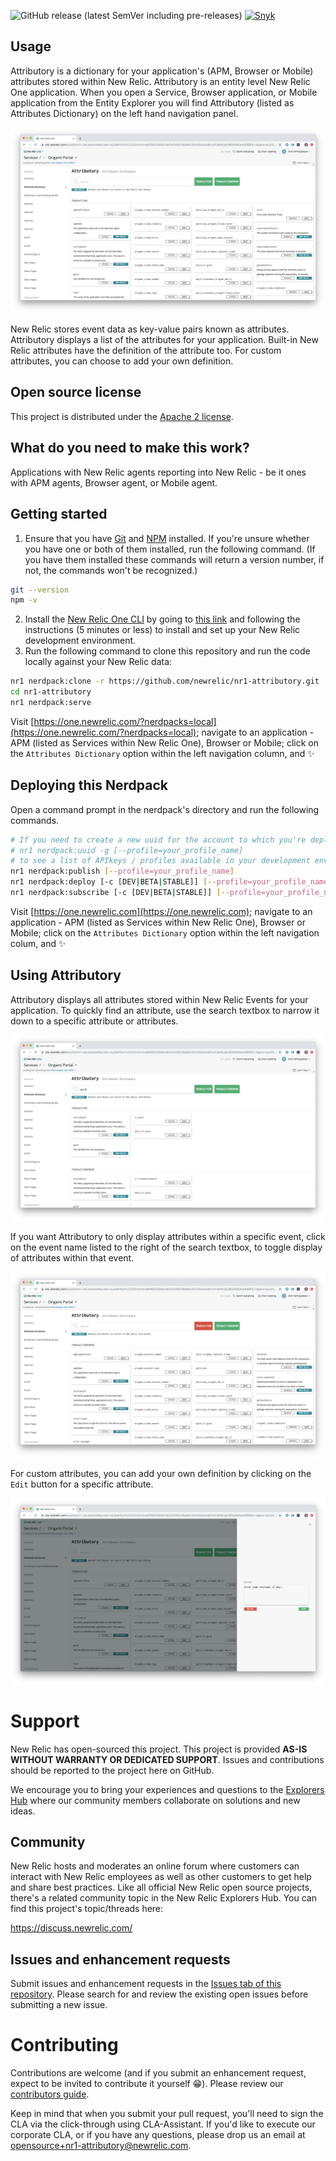 
![GitHub release (latest SemVer including pre-releases)](https://img.shields.io/github/v/release/newrelic/nr1-attributory?include_prereleases&sort=semver) [![Snyk](https://snyk.io/test/github/newrelic/nr1-attributory/badge.svg)](https://snyk.io/test/github/newrelic/nr1-attributory)

## Usage

Attributory is a dictionary for your application's (APM, Browser or Mobile) attributes stored within New Relic. Attributory is an entity level New Relic One application. When you open a Service, Browser application, or Mobile application from the Entity Explorer you will find Attributory (listed as Attributes Dictionary) on the left hand navigation panel.

![Attributory Main Screenshot](screenshots/attributory-screenshot-main.png)

New Relic stores event data as key-value pairs known as attributes. Attributory displays a list of the attributes for your application. Built-in New Relic attributes have the definition of the attribute too. For custom attributes, you can choose to add your own definition.

## Open source license

This project is distributed under the [Apache 2 license](LICENSE).

## What do you need to make this work?

Applications with New Relic agents reporting into New Relic - be it ones with APM agents, Browser agent, or Mobile agent.

## Getting started

1. Ensure that you have [Git](https://git-scm.com/book/en/v2/Getting-Started-Installing-Git) and [NPM](https://www.npmjs.com/get-npm) installed. If you're unsure whether you have one or both of them installed, run the following command. (If you have them installed these commands will return a version number, if not, the commands won't be recognized.)
```bash
git --version
npm -v
```
2. Install the [New Relic One CLI](https://one.newrelic.com/launcher/developer-center.launcher) by going to [this link](https://one.newrelic.com/launcher/developer-center.launcher) and following the instructions (5 minutes or less) to install and set up your New Relic development environment.
3. Run the following command to clone this repository and run the code locally against your New Relic data:

```bash
nr1 nerdpack:clone -r https://github.com/newrelic/nr1-attributory.git
cd nr1-attributory
nr1 nerdpack:serve
```

Visit [https://one.newrelic.com/?nerdpacks=local](https://one.newrelic.com/?nerdpacks=local); navigate to an application - APM (listed as Services within New Relic One), Browser or Mobile; click on the `Attributes Dictionary` option within the left navigation column, and :sparkles:

## Deploying this Nerdpack

Open a command prompt in the nerdpack's directory and run the following commands.

```bash
# If you need to create a new uuid for the account to which you're deploying this Nerdpack, use the following
# nr1 nerdpack:uuid -g [--profile=your_profile_name]
# to see a list of APIkeys / profiles available in your development environment, run nr1 credentials:list
nr1 nerdpack:publish [--profile=your_profile_name]
nr1 nerdpack:deploy [-c [DEV|BETA|STABLE]] [--profile=your_profile_name]
nr1 nerdpack:subscribe [-c [DEV|BETA|STABLE]] [--profile=your_profile_name]
```

Visit [https://one.newrelic.com](https://one.newrelic.com); navigate to an application - APM (listed as Services within New Relic One), Browser or Mobile; click on the `Attributes Dictionary` option within the left navigation colum, and :sparkles:

## Using Attributory

Attributory displays all attributes stored within New Relic Events for your application. To quickly find an attribute, use the search textbox to narrow it down to a specific attribute or attributes.

![Attributory Search Filter Screenshot](screenshots/attributory-screenshot-search-filter.png)

If you want Attributory to only display attributes within a specific event, click on the event name listed to the right of the search textbox, to toggle display of attributes within that event.

![Attributory Event Filter Screenshot](screenshots/attributory-screenshot-event-filter.png)

For custom attributes, you can add your own definition by clicking on the `Edit` button for a specific attribute.

![Attributory Editor Screenshot](screenshots/attributory-screenshot-editor.png)

# Support

New Relic has open-sourced this project. This project is provided **AS-IS WITHOUT WARRANTY OR DEDICATED SUPPORT**. Issues and contributions should be reported to the project here on GitHub.

We encourage you to bring your experiences and questions to the [Explorers Hub](https://discuss.newrelic.com) where our community members collaborate on solutions and new ideas.

## Community

New Relic hosts and moderates an online forum where customers can interact with New Relic employees as well as other customers to get help and share best practices. Like all official New Relic open source projects, there's a related community topic in the New Relic Explorers Hub. You can find this project's topic/threads here:

https://discuss.newrelic.com/

## Issues and enhancement requests

Submit issues and enhancement requests in the [Issues tab of this repository](../../issues). Please search for and review the existing open issues before submitting a new issue.

# Contributing

Contributions are welcome (and if you submit an enhancement request, expect to be invited to contribute it yourself :grin:). Please review our [contributors guide](CONTRIBUTING.md).

Keep in mind that when you submit your pull request, you'll need to sign the CLA via the click-through using CLA-Assistant. If you'd like to execute our corporate CLA, or if you have any questions, please drop us an email at opensource+nr1-attributory@newrelic.com.
